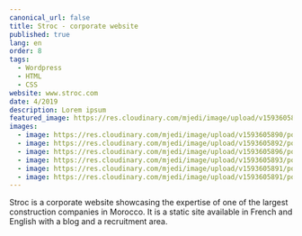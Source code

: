 ```yaml
---
canonical_url: false
title: Stroc - corporate website
published: true
lang: en
order: 8
tags:
  - Wordpress
  - HTML
  - CSS
website: www.stroc.com
date: 4/2019
description: Lorem ipsum
featured_image: https://res.cloudinary.com/mjedi/image/upload/v1593605890/portfolio/stroc1.png
images:
  - image: https://res.cloudinary.com/mjedi/image/upload/v1593605890/portfolio/stroc1.png
  - image: https://res.cloudinary.com/mjedi/image/upload/v1593605892/portfolio/stroc2.png
  - image: https://res.cloudinary.com/mjedi/image/upload/v1593605896/portfolio/stroc3.png
  - image: https://res.cloudinary.com/mjedi/image/upload/v1593605893/portfolio/stroc4.png
  - image: https://res.cloudinary.com/mjedi/image/upload/v1593605891/portfolio/stroc6.png
  - image: https://res.cloudinary.com/mjedi/image/upload/v1593605891/portfolio/stroc7.png
---
```


Stroc is a corporate website showcasing the expertise of one of the largest construction companies in Morocco. It is a static site available in French and English with a blog and a recruitment area.


